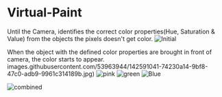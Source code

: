 # Virtual-Paint
Until the Camera, identifies the correct color properties(Hue, Saturation & Value) from the objects the pixels doesn't get color. 
![Initial](https://user-images.githubusercontent.com/53963944/142591041-74230a14-9bf8-47c0-adb9-9961c314189b.jpg)

When the object with the defined color properties are brought in front of camera, the color starts to appear.
images.githubusercontent.com/53963944/142591041-74230a14-9bf8-47c0-adb9-9961c314189b.jpg)
![pink](https://user-images.githubusercontent.com/53963944/142591648-84cceec4-4329-4df7-88aa-a3b878cf2e1e.jpg)
![green](https://user-images.githubusercontent.com/53963944/142591674-b0659efc-9648-4811-883b-07c3e001a138.jpg)
![Blue](https://user-images.githubusercontent.com/53963944/142591692-4c3482d3-9dae-4bcd-922a-7e41d1bc9d9c.png)

![combined](https://user-images.githubusercontent.com/53963944/142591705-ecaa160f-cbc8-47ec-91ff-c4f0b32a2415.jpg)
